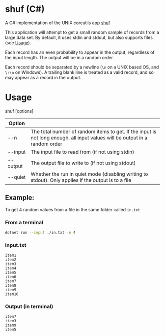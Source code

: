 # shuf (C#)
A C# implementation of the UNIX coreutils app [shuf](https://www.mankier.com/1/shuf)

This application will attempt to get a small random sample of records from a large data set. By default, it uses stdin and stdout, but also supports files (see [Usage](#Usage)). 

Each record has an even probability to appear in the output, regardless of the input length. The output will be in a random order.

Each record should be separated by a newline (`\n` on a UNIX based OS, and `\r\n` on Windows). A trailing blank line is treated as a valid record, and so may appear as a record in the output.

# Usage
  shuf [options]

|Option||
|-|-|
|--n|The total number of random items to get. If the input is not long enough, all input values will be output in a random order|
|--input|The input file to read from (if not using stdin)|
|--output|The output file to write to (if not using stdout)|
|--quiet|Whether the run in quiet mode (disabling writing to stdout). Only applies if the output is to a file|

## Example:
To get 4 random values from a file in the same folder called `in.txt`

### From a terminal
```sh
dotnet run --input ./in.txt -n 4
```

### Input.txt
```
item1
item2
item3
item4
item5
item6
item7
item8
item9
item10
```

### Output (in terminal)
```
item7
item3
item9
item5
```
